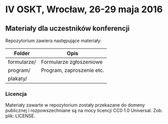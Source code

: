 # IV OSKT, Wrocław, 26-29 maja 2016

## Materiały dla uczestników konferencji

Repozytorium zawiera następujące materiały:

Folder          | Opis
----------------|----------------------------
formularze/     | Formularze zgłoszeniowe
program/        | Program, zaproszenie etc.
plakaty/        |


### Licencja
Materiały zawarte w repozytorium zostały przekazane do domeny publicznej i rozpowszechniane są na mocy licencji CC0 1.0 Universal. Zob. plik: LICENSE.
